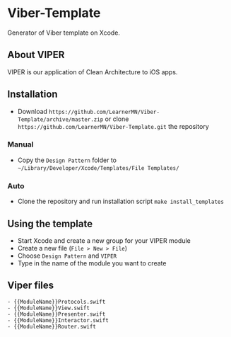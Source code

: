 # Viber-Template
Generator of Viber template on Xcode.

## About VIPER
VIPER is our application of Clean Architecture to iOS apps. 

## Installation
- Download `https://github.com/LearnerMN/Viber-Template/archive/master.zip` or clone `https://github.com/LearnerMN/Viber-Template.git` the repository
### Manual
- Copy the `Design Pattern` folder to `~/Library/Developer/Xcode/Templates/File Templates/`
### Auto
- Clone the repository and run installation script `make install_templates`

## Using the template
- Start Xcode and create a new group for your VIPER module
- Create a new file (`File > New > File`)
- Choose `Design Pattern` and `VIPER`
- Type in the name of the module you want to create

## Viper files
```
- {{ModuleName}}Protocols.swift  
- {{ModuleName}}View.swift
- {{ModuleName}}Presenter.swift
- {{ModuleName}}Interactor.swift
- {{ModuleName}}Router.swift
```
